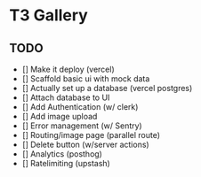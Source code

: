 # T3 Gallery

## TODO

- [] Make it deploy (vercel)
- [] Scaffold basic ui with mock data
- [] Actually set up a database (vercel postgres)
- [] Attach database to UI
- [] Add Authentication (w/ clerk)
- [] Add image upload
- [] Error management (w/ Sentry)
- [] Routing/image page (parallel route)
- [] Delete button (w/server actions)
- [] Analytics (posthog)
- [] Ratelimiting (upstash)